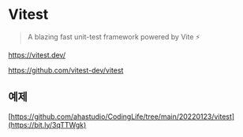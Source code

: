 # Vitest

> A blazing fast unit-test framework powered by Vite ⚡️

<https://vitest.dev/>

<https://github.com/vitest-dev/vitest>

## 예제

[https://github.com/ahastudio/CodingLife/tree/main/20220123/vitest](https://bit.ly/3qTTWgk)
